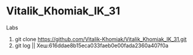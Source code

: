 # Vitalik_Khomiak_IK_31
Labs

1. git clone https://github.com/Vitalik-Khomiak/Vitalik_Khomiak_IK_31.git
2. git log     || Хеш:616ddae8b15eca033faeb0e00fada2360a407f0a